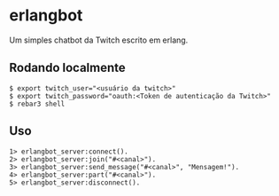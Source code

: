 erlangbot
=====

Um simples chatbot da Twitch escrito em erlang.

Rodando localmente
------------------

    $ export twitch_user="<usuário da twitch>"
    $ export twitch_password="oauth:<Token de autenticação da Twitch>"
    $ rebar3 shell
    
Uso
---
    1> erlangbot_server:connect().
    2> erlangbot_server:join("#<canal>").
    3> erlangbot_server:send_message("#<canal>", "Mensagem!").
    4> erlangbot_server:part("#<canal>").
    5> erlangbot_server:disconnect().

